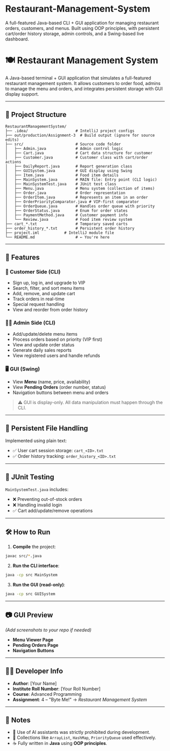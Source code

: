 # Restaurant-Management-System
A full-featured Java-based CLI + GUI application for managing restaurant orders, customers, and menus. Built using OOP principles, with persistent cart/order history storage, admin controls, and a Swing-based live dashboard.



# 🍽️ Restaurant Management System

A Java-based terminal + GUI application that simulates a full-featured restaurant management system. It allows customers to order food, admins to manage the menu and orders, and integrates persistent storage with GUI display support.

---

## 📂 Project Structure

```
RestaurantManagementSystem/
├── .idea/                     # IntelliJ project configs
├── out/production/Assignment-3  # Build output (ignore for source edits)
├── src/                       # Source code folder
│   ├── Admin.java             # Admin control logic
│   ├── Cart.java              # Cart data structure for customer
│   ├── Customer.java          # Customer class with cart/order actions
│   ├── DailyReport.java       # Report generation class
│   ├── GUISystem.java         # GUI display using Swing
│   ├── Item.java              # Food item details
│   ├── MainSystem.java        # MAIN file: Entry point (CLI logic)
│   ├── MainSystemTest.java    # JUnit test class
│   ├── Menu.java              # Menu system (collection of items)
│   ├── Order.java             # Order representation
│   ├── OrderItem.java         # Represents an item in an order
│   ├── OrderPriorityComparator.java # VIP-first comparator
│   ├── OrderQueue.java        # Handles order queue with priority
│   ├── OrderStatus.java       # Enum for order states
│   ├── PaymentMethod.java     # Customer payment info
│   └── Review.java            # Food item review system
├── cart_*.txt                 # Temporary saved carts
├── order_history_*.txt        # Persistent order history
├── project.iml           # IntelliJ module file
└── README.md                  # ← You're here
```

---

## 🚀 Features

### 👤 Customer Side (CLI)

* Sign up, log in, and upgrade to VIP
* Search, filter, and sort menu items
* Add, remove, and update cart
* Track orders in real-time
* Special request handling
* View and reorder from order history

### 🧑‍🍳 Admin Side (CLI)

* Add/update/delete menu items
* Process orders based on priority (VIP first)
* View and update order status
* Generate daily sales reports
* View registered users and handle refunds

### 🖥️ GUI (Swing)

* View **Menu** (name, price, availability)
* View **Pending Orders** (order number, status)
* Navigation buttons between menu and orders

> ⚠ GUI is display-only. All data manipulation must happen through the CLI.

---

## 💾 Persistent File Handling

Implemented using plain text:

* ✅ User cart session storage: `cart_<ID>.txt`
* ✅ Order history tracking: `order_history_<ID>.txt`

---

## 🧪 JUnit Testing

`MainSystemTest.java` includes:

* ❌ Preventing out-of-stock orders
* ❌ Handling invalid login
* ✅ Cart add/update/remove operations

---

## 🛠 How to Run

1. **Compile** the project:

```bash
javac src/*.java
```

2. **Run the CLI interface**:

```bash
java -cp src MainSystem
```

3. **Run the GUI (read-only)**:

```bash
java -cp src GUISystem
```

---

## 📷 GUI Preview

*(Add screenshots to your repo if needed)*

* **Menu Viewer Page**
* **Pending Orders Page**
* **Navigation Buttons**

---

## 👨‍💻 Developer Info

* **Author**: \[Your Name]
* **Institute Roll Number**: \[Your Roll Number]
* **Course**: Advanced Programming
* **Assignment**: 4 – "Byte Me!" → *Restaurant Management System*

---

## 📌 Notes

* 🛑 Use of AI assistants was strictly prohibited during development.
* 🧠 Collections like `ArrayList`, `HashMap`, `PriorityQueue` used effectively.
* ☕ Fully written in **Java** using **OOP principles**.


